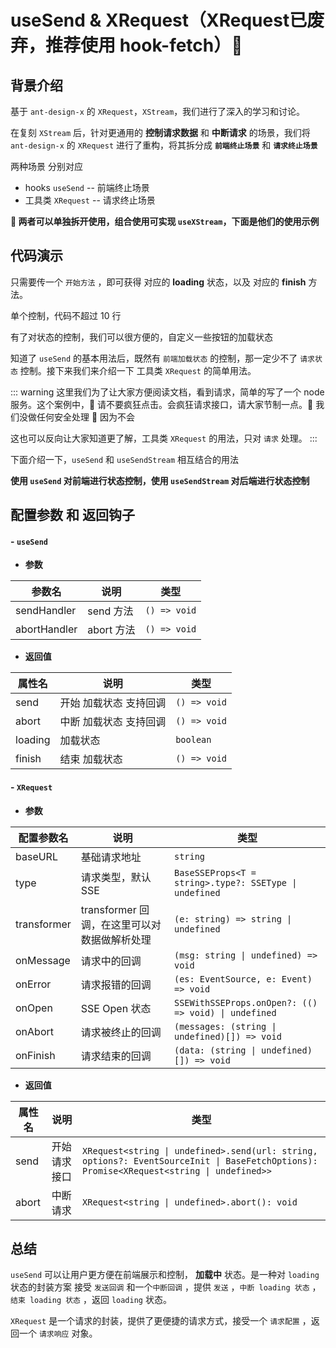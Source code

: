 # useSend & XRequest（XRequest已废弃，推荐使用 hook-fetch）🌳

## 背景介绍

基于 `ant-design-x` 的 `XRequest`，`XStream`，我们进行了深入的学习和讨论。

在复刻 `XStream` 后，针对更通用的 **控制请求数据** 和 **中断请求** 的场景，我们将 `ant-design-x` 的 `XRequest` 进行了重构，将其拆分成 **`前端终止场景`** 和 **`请求终止场景`**

两种场景 分别对应

- hooks `useSend` -- 前端终止场景
- 工具类 `XRequest` -- 请求终止场景

**🍒 两者可以单独拆开使用，组合使用可实现 `useXStream`，下面是他们的使用示例**

## 代码演示

只需要传一个 `开始方法` ，即可获得 对应的 **loading** 状态，以及 对应的 **finish** 方法。

单个控制，代码不超过 10 行

<demo src="./demos/useSend-base.vue"></demo>

有了对状态的控制，我们可以很方便的，自定义一些按钮的加载状态

<demo src="./demos/useSend-use.vue"></demo>

知道了 `useSend` 的基本用法后，既然有 `前端加载状态` 的控制，那一定少不了 `请求状态` 控制。接下来我们来介绍一下 工具类 `XRequest` 的简单用法。

<demo src="./demos/XRequest-base.vue"></demo>

::: warning
这里我们为了让大家方便阅读文档，看到请求，简单的写了一个 node 服务。这个案例中，💩 请不要疯狂点击。会疯狂请求接口，请大家节制一点。💩 我们没做任何安全处理 🙉 因为不会

这也可以反向让大家知道更了解，工具类 `XRequest` 的用法，只对 `请求` 处理。
:::

<demo src="./demos/XRequest-use.vue"></demo>

下面介绍一下，`useSend` 和 `useSendStream` 相互结合的用法

**使用 `useSend` 对前端进行状态控制，使用 `useSendStream` 对后端进行状态控制**

<demo src="./demos/useSend-XRequest.vue"></demo>

## 配置参数 和 返回钩子

#### - `useSend`

- **参数**

| 参数名       | 说明       | 类型         |
| ------------ | ---------- | ------------ |
| sendHandler  | send 方法  | `() => void` |
| abortHandler | abort 方法 | `() => void` |

- **返回值**

| 属性名  | 说明                   | 类型         |
| ------- | ---------------------- | ------------ |
| send    | 开始 加载状态 支持回调 | `() => void` |
| abort   | 中断 加载状态 支持回调 | `() => void` |
| loading | 加载状态               | `boolean`    |
| finish  | 结束 加载状态          | `() => void` |

#### - `XRequest`

- **参数**

| 配置参数名  | 说明                                         | 类型                                                   |
| ----------- | -------------------------------------------- | ------------------------------------------------------ |
| baseURL     | 基础请求地址                                 | `string`                                               |
| type        | 请求类型，默认 SSE                           | `BaseSSEProps<T = string>.type?: SSEType \| undefined` |
| transformer | transformer 回调，在这里可以对数据做解析处理 | `(e: string) => string \| undefined`                   |
| onMessage   | 请求中的回调                                 | `(msg: string \| undefined) => void`                   |
| onError     | 请求报错的回调                               | `(es: EventSource, e: Event) => void`                  |
| onOpen      | SSE Open 状态                                | `SSEWithSSEProps.onOpen?: (() => void) \| undefined`   |
| onAbort     | 请求被终止的回调                             | `(messages: (string \| undefined)[]) => void`          |
| onFinish    | 请求结束的回调                               | `(data: (string \| undefined)[]) => void`              |

- **返回值**

| 属性名 | 说明         | 类型                                                                                                                                     |
| ------ | ------------ | ---------------------------------------------------------------------------------------------------------------------------------------- |
| send   | 开始请求接口 | `XRequest<string \| undefined>.send(url: string, options?: EventSourceInit \| BaseFetchOptions): Promise<XRequest<string \| undefined>>` |
| abort  | 中断请求     | `XRequest<string \| undefined>.abort(): void`                                                                                            |

## 总结

`useSend` 可以让用户更方便在前端展示和控制， **加载中** 状态。是一种对 `loading` 状态的封装方案
接受 `发送回调` 和一个`中断回调` ，提供 `发送` ，`中断 loading 状态` ，`结束 loading 状态` ，返回 `loading` 状态。

`XRequest` 是一个请求的封装，提供了更便捷的请求方式，接受一个 `请求配置` ，返回一个 `请求响应` 对象。
